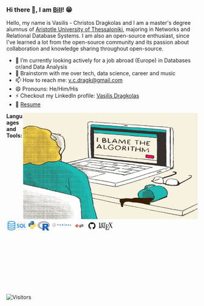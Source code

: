 ### Hi there 👋, I am [Bill](https://github.com/VC-D)! 😁
<!--
**VC-D/VC-D** is a ✨ _special_ ✨ repository because its `README.md` (this file) appears on your GitHub profile.
Here are some ideas to get you started:

- 🔭 I’m currently working on ...
- 🌱 I’m currently learning ...
- 👯 I’m looking to collaborate on ...
- 🤔 I’m looking for help with ...
- 💬 Ask me about ...
- 📫 How to reach me: ...
- 😄 Pronouns: ...
- ⚡ Fun fact: ...
- 🤔 I’m looking for help with Statistics
- 👯 I’m looking to collaborate on ...
-->

Hello, my name is Vasilis - Christos Dragkolas and I am a master's degree alumnus of [Aristotle University of Thessaloniki](http://www.csd.auth.gr/en/), majoring in Networks and Relational Database Systems.
I am also an open-source enthusiast, since I've learned a lot from the open-source community and its passion about collaboration and knowledge sharing throughout open-source.

- 🔭 I’m currently looking actively for a job abroad (Europe) in Databases or/and Data Analysis
- 💬 Brainstorm with me over tech, data science, career and music 
- 📫 How to reach me: v.c.dragk@gmail.com
- 😄 Pronouns: He/Him/His
- ⚡ Checkout my LinkedIn profile: [Vasilis Dragkolas](https://www.linkedin.com/in/dragkolas)
- 📝 [Resume]([https://drive.google.com/file/d/1dvFkLoNXU2NTYhg-mZq1S20sDIQQAnqM/view?usp=sharing](https://drive.google.com/file/d/1kJ38vegJL0dqsCpkIjgbZ6qdMj9qpRR5/view?usp=sharing))

<img align="right" alt="GIF" src="img/data.gif?raw=true" width="460" height="280" />

**Languages and Tools:** 

<code><img height="25" src="img/sql.jpg"></code>
<code><img height="25" src="img/python.png"></code>
<code><img height="25" src="img/r.png"></code>
<code><img height="30" src="img/tableau.jpg"></code>
<code><img height="25" src="img/git.jpg"></code>
<code><img height="25" src="img/github.png"></code>
<code><img height="25" width="40" src="img/latex.png"></code>

<br>
<br>
<br>
<br>
<br>
<br>
<br>
<br>

![Visitors](https://api.visitorbadge.io/api/visitors?path=https%3A%2F%2Fgithub.com%2FVC-D%2FVC-D&labelColor=%23697689&countColor=%23263759&style=plastic&labelStyle=none)
